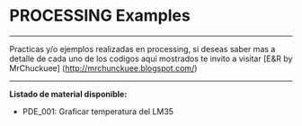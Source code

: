 # PROCESSING Examples
***
Practicas y/o ejemplos realizadas en processing, si deseas saber mas a detalle de cada uno de los codigos aqui mostrados te invito a visitar [E&R by MrChuckuee] (http://mrchunckuee.blogspot.com/)
***
**Listado de material disponible:**
- PDE_001: Graficar temperatura del LM35 

